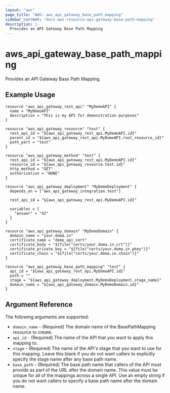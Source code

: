 ```yaml
---
layout: "aws"
page_title: "AWS: aws_api_gateway_base_path_mapping"
sidebar_current: "docs-aws-resource-api-gateway-base-path-mapping"
description: |-
  Provides an API Gateway Base Path Mapping
---
```


# aws\_api\_gateway\_base\_path\_mapping

Provides an API Gateway Base Path Mapping.

## Example Usage
```
resource "aws_api_gateway_rest_api" "MyDemoAPI" {
  name = "MyDemoAPI"
  description = "This is my API for demonstration purposes"
}

resource "aws_api_gateway_resource" "test" {
  rest_api_id = "${aws_api_gateway_rest_api.MyDemoAPI.id}"
  parent_id = "${aws_api_gateway_rest_api.MyDemoAPI.root_resource_id}"
  path_part = "test"
}

resource "aws_api_gateway_method" "test" {
  rest_api_id = "${aws_api_gateway_rest_api.MyDemoAPI.id}"
  resource_id = "${aws_api_gateway_resource.test.id}"
  http_method = "GET"
  authorization = "NONE"
}

resource "aws_api_gateway_deployment" "MyDemoDeployment" {
  depends_on = ["aws_api_gateway_integration.test"]

  rest_api_id = "${aws_api_gateway_rest_api.MyDemoAPI.id}"

  variables = {
    "answer" = "42"
  }
}

resource "aws_api_gateway_domain" "MyDemoDomain" {
  domain_name = "your.doma.in"
  certificate_name = "demo_api_cert"
  certificate_body = "${file("certs/your.doma.in.crt")}"
  certificate_private_key = "${file("certs/your.doma.in.pkey")}"
  certificate_chain = "${file("certs/your.doma.in.chain")}"
}

resource "aws_api_gateway_base_path_mapping" "test" {
  api_id = "${aws_api_gateway_rest_api.MyDemoAPI.id}"
  path = ""
  stage = "${aws_api_gateway_deployment.MyDemoDeployment.stage_name}"
  domain_name = "${aws_api_gateway_domain.MyDemoDomain.id}"
}

```

## Argument Reference

The following arguments are supported:

* `domain_name` - (Required) The domain name of the BasePathMapping resource to create.
* `api_id` - (Required) The name of the API that you want to apply this mapping to.
* `stage` - (Required) The name of the API's stage that you want to use for this mapping. Leave this blank if you do not want callers to explicitly specify the stage name after any base path name.
* `base_path` - (Required) The base path name that callers of the API must provide as part of the URL after the domain name. This value must be unique for all of the mappings across a single API. Use an empty string if you do not want callers to specify a base path name after the domain name.
